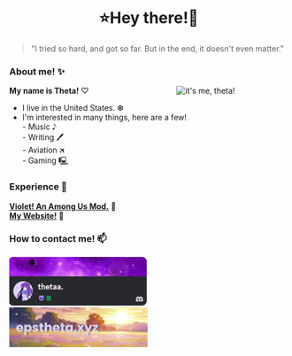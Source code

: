 
<h1 align="center">⭐Hey there!🌌</h1>

> "I tried so hard, and got so far. But in the end, it doesn't even matter."

### About me! ✨
<img align="right" alt="it's me, theta!" src="https://readme-stats.eps.lol/api?username=ThetaHalo&show_icons=true&theme=transparent&title_color=bdafff&text_color=bdafff&icon_color=ab6afe&border_radius=6&hide_rank=true&include_all_commits=true&" width="40%" height="auto" /> **My name is Theta!** ♡ <br>
- I live in the United States. ❆ <br>
- I'm interested in many things, here are a few!<br> - Music 𝅘𝅥𝅮<br>- Writing 🖊<br>- Aviation 🛪<br>- Gaming 🖳




### Experience 📌

**[Violet! An Among Us Mod.](https://github.com/Violet-AU)** 💜 <br>
**[My Website!](https://me.epstheta.xyz)** 💜


### How to contact me! 📫

<a href="https://www.discord.com/users/216404071253278720"><img src=".github/discord-banner.gif" width="250"/> <br>
<a href="https://www.epstheta.xyz"><img src=".github/banner.png" width="250"/> <br>



